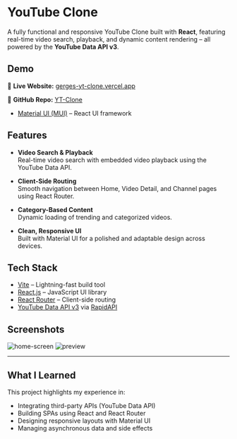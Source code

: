 # YouTube Clone

A fully functional and responsive YouTube Clone built with **React**, featuring real-time video search, playback, and dynamic content rendering – all powered by the **YouTube Data API v3**.

## Demo

🔗 **Live Website:** [gerges-yt-clone.vercel.app](https://gerges-yt-clone.vercel.app)

📁 **GitHub Repo:** [YT-Clone](https://github.com/Gerges-GN/YT-Clone)

- [Material UI (MUI)](https://mui.com/) – React UI framework

## Features

- **Video Search & Playback**  
  Real-time video search with embedded video playback using the YouTube Data API.

- **Client-Side Routing**  
  Smooth navigation between Home, Video Detail, and Channel pages using React Router.

- **Category-Based Content**  
  Dynamic loading of trending and categorized videos.

- **Clean, Responsive UI**  
  Built with Material UI for a polished and adaptable design across devices.

## Tech Stack

- [Vite](https://vitejs.dev/) – Lightning-fast build tool
- [React.js](https://reactjs.org/) – JavaScript UI library
- [React Router](https://reactrouter.com/) – Client-side routing
- [YouTube Data API v3](https://rapidapi.com/googlecloud/api/youtube-v31) via [RapidAPI](https://rapidapi.com/)

## Screenshots

![home-screen](/home-screen.webp)
![preview](/yt-clone.webp)

---

## What I Learned

This project highlights my experience in:

- Integrating third-party APIs (YouTube Data API)
- Building SPAs using React and React Router
- Designing responsive layouts with Material UI
- Managing asynchronous data and side effects